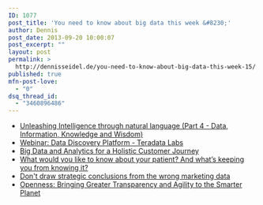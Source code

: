 ```yaml
---
ID: 1077
post_title: 'You need to know about big data this week &#8230;'
author: Dennis
post_date: 2013-09-20 10:00:07
post_excerpt: ""
layout: post
permalink: >
  http://dennisseidel.de/you-need-to-know-about-big-data-this-week-15/
published: true
mfn-post-love:
  - "0"
dsq_thread_id:
  - "3460896486"
---
```

<ul class="scrd_digest">
<li><a href="http://www.datasciencecentral.com/xn/detail/6448529:BlogPost:106449" rel="external">Unleashing Intelligence through natural language (Part 4 - Data, Information, Knowledge and Wisdom)</a>
</li>
<li><a href="http://www.datasciencecentral.com/xn/detail/6448529:BlogPost:106328" rel="external">Webinar: Data Discovery Platform - Teradata Labs</a>
</li>
<li><a href="http://feedproxy.google.com/~r/ibm-big-data-hub/~3/RMx41OiZPpU/big-data-and-analytics-holistic-customer-journey" rel="external">Big Data and Analytics for a Holistic Customer Journey</a>
</li>
<li><a href="http://feedproxy.google.com/~r/ibm-big-data-hub/~3/GiDTfQDwbSw/what-would-you-know-about-your-patient-and-what%E2%80%99s-keeping-you-knowing-it" rel="external">What would you like to know about your patient? And what’s keeping you from knowing it?</a>
</li>
<li><a href="http://www.techrepublic.com/blog/big-data-analytics/dont-draw-strategic-conclusions-from-the-wrong-marketing-data/" rel="external">Don&#039;t draw strategic conclusions from the wrong marketing data</a>
</li>
<li><a href="http://feedproxy.google.com/~r/ibm-big-data-hub/~3/QYyNOGtQygw/openness-bringing-greater-transparency-and-agility-smarter-planet" rel="external">Openness: Bringing Greater Transparency and Agility to the Smarter Planet</a>
</li>
</ul>